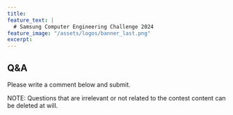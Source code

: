 ```yaml
---
title:
feature_text: |
  # Samsung Computer Engineering Challenge 2024
feature_image: "/assets/logos/banner_last.png"
excerpt:
---
```

## Q&A
Please write a comment below and submit.

NOTE: Questions that are irrelevant or not related to the contest content can be deleted at will.

<script src="https://giscus.app/client.js"
        data-repo="cechallenge/cechallenge.github.io"
        data-repo-id="R_kgDOKCnhaw"
        data-category="Q&A"
        data-category-id="DIC_kwDOKCnha84Cgir1"
        data-mapping="pathname"
        data-strict="0"
        data-reactions-enabled="1"
        data-emit-metadata="0"
        data-input-position="bottom"
        data-theme="preferred_color_scheme"
        data-lang="ko"
        crossorigin="anonymous"
        async>
</script>

<!--
<script src="https://utteranc.es/client.js"
        repo="cechallenge/cechallenge.github.io"
        issue-term="pathname"
        theme="github-light"
        crossorigin="anonymous"
        async>
</script>
-->
